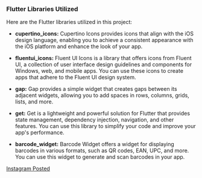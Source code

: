 ### Flutter Libraries Utilized

Here are the Flutter libraries utilized in this project:

- **cupertino_icons:** Cupertino Icons provides icons that align with the iOS design language, enabling you to achieve a consistent appearance with the iOS platform and enhance the look of your app.

- **fluentui_icons:** Fluent UI Icons is a library that offers icons from Fluent UI, a collection of user interface design guidelines and components for Windows, web, and mobile apps. You can use these icons to create apps that adhere to the Fluent UI design system.

- **gap:** Gap provides a simple widget that creates gaps between its adjacent widgets, allowing you to add spaces in rows, columns, grids, lists, and more.

- **get:** Get is a lightweight and powerful solution for Flutter that provides state management, dependency injection, navigation, and other features. You can use this library to simplify your code and improve your app's performance.

- **barcode_widget:** Barcode Widget offers a widget for displaying barcodes in various formats, such as QR codes, EAN, UPC, and more. You can use this widget to generate and scan barcodes in your app.

[Instagram Posted](https://www.instagram.com/p/CzHd-JeSogW/)
